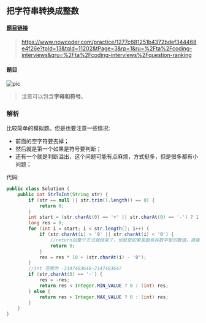 ## 把字符串转换成整数

#### [题目链接](https://www.nowcoder.com/practice/1277c681251b4372bdef344468e4f26e?tpId=13&tqId=11202&tPage=3&rp=1&ru=%2Fta%2Fcoding-interviews&qru=%2Fta%2Fcoding-interviews%2Fquestion-ranking)

> https://www.nowcoder.com/practice/1277c681251b4372bdef344468e4f26e?tpId=13&tqId=11202&tPage=3&rp=1&ru=%2Fta%2Fcoding-interviews&qru=%2Fta%2Fcoding-interviews%2Fquestion-ranking

#### 题目

![pic](images/49_t.png)

> 注意可以包含**字母和符号**。

### 解析

比较简单的模拟题。但是也要注意一些情况:

* 前面的空字符要去掉；
* 然后就是第一个如果是符号要判断；
* 还有一个就是判断溢出，这个问题可能有点麻烦，方式挺多，但是很多都有小问题；

代码:

```java
public class Solution {
    public int StrToInt(String str) {
        if (str == null || str.trim().length() == 0) {
            return 0;
        }
        int start = (str.charAt(0) == '+' || str.charAt(0) == '-') ? 1 : 0;
        long res = 0;
        for (int i = start; i < str.length(); i++) {
            if (str.charAt(i) > '9' || str.charAt(i) < '0') {
                //return后整个方法就结束了，也就是如果里面有非数字型的数值，直接返回0
                return 0;
            }
            res = res * 10 + (str.charAt(i) - '0');
        }
        //int 范围为 -2147483648~2147483647
        if (str.charAt(0) == '-') {
            res = -res;
            return res < Integer.MIN_VALUE ? 0 : (int) res;
        } else {
            return res > Integer.MAX_VALUE ? 0 : (int) res;
        }
    }
}
```


